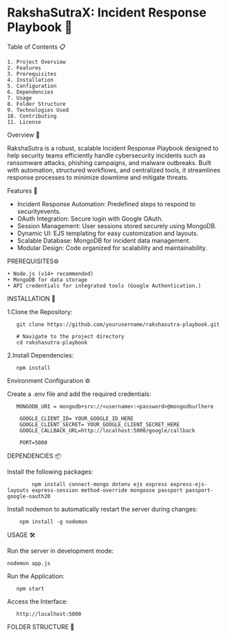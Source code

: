 # RakshaSutraX: Incident Response Playbook 🚨



Table of Contents 📋

    1. Project Overview
    2. Features
    3. Prerequisites
    4. Installation
    5. Configuration
    6. Dependencies
    7. Usage
    8. Folder Structure
    9. Technologies Used
    10. Contributing
    11. License

Overview 📖

RakshaSutra is a robust, scalable Incident Response Playbook designed to help security teams efficiently handle cybersecurity incidents such as ransomware attacks, phishing campaigns, and malware outbreaks. Built with automation, structured workflows, and centralized tools, it streamlines response processes to minimize downtime and mitigate threats.

Features 🌟

  - Incident Response Automation: Predefined steps to respond to securityevents.
  - OAuth Integration: Secure login with Google OAuth.
  - Session Management: User sessions stored securely using MongoDB.
  - Dynamic UI: EJS templating for easy customization and layouts.
  - Scalable Database: MongoDB for incident data management.
  - Modular Design: Code organized for scalability and maintainability.

PREREQUISITES⚙️


    • Node.js (v14+ recommended)
    • MongoDB for data storage
    • API credentials for integrated tools (Google Authentication.)

INSTALLATION 🚀
   
1.Clone the Repository:

       git clone https://github.com/yourusername/rakshasutra-playbook.git

       # Navigate to the project directory
       cd rakshasutra-playbook

2.Install Dependencies:  
      
       npm install

 
Environment Configuration ⚙️

Create a .env file and add the required credentials:  

       MONGODB_URI = mongodb+srv://<username>:<password>@mongodburlhere

        GOOGLE_CLIENT_ID= YOUR_GOOGLE_ID_HERE
        GOOGLE_CLIENT_SECRET= YOUR_GOOGLE_CLIENT_SECRET_HERE
        GOOGLE_CALLBACK_URL=http://localhost:5000/google/callback  

        PORT=5000     

DEPENDENCIES 📦

Install the following packages:

            npm install connect-mongo dotenv ejs express express-ejs-layouts express-session method-override mongoose passport passport-google-oauth20

Install nodemon to automatically restart the server during changes:

        npm install -g nodemon

USAGE 🛠️ 

Run the server in development mode:

    nodemon app.js

Run the Application:   

       npm start
          
Access the Interface:

       http://localhost:5000

FOLDER STRUCTURE 📂       

     


       

